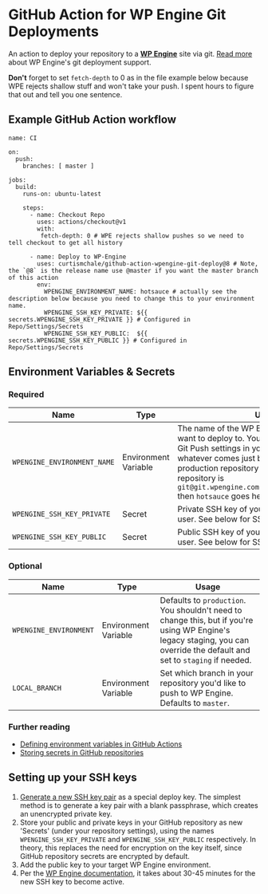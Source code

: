 # GitHub Action for WP Engine Git Deployments

An action to deploy your repository to a **[WP Engine](https://wpengine.com)** site via git. [Read more](https://wpengine.com/git/) about WP Engine's git deployment support.

**Don't** forget to set `fetch-depth` to 0 as in the file example below because WPE rejects shallow stuff and won't take your push. I spent hours to figure that out and tell you one sentence.

## Example GitHub Action workflow

```
name: CI

on:
  push:
    branches: [ master ]

jobs:
  build:
    runs-on: ubuntu-latest

    steps:
      - name: Checkout Repo
        uses: actions/checkout@v1
        with:
         fetch-depth: 0 # WPE rejects shallow pushes so we need to tell checkout to get all history
        
      - name: Deploy to WP-Engine
        uses: curtismchale/github-action-wpengine-git-deploy@8 # Note, the `@8` is the release name use @master if you want the master branch of this action
        env:
          WPENGINE_ENVIRONMENT_NAME: hotsauce # actually see the description below because you need to change this to your environment name.
          WPENGINE_SSH_KEY_PRIVATE: ${{ secrets.WPENGINE_SSH_KEY_PRIVATE }} # Configured in Repo/Settings/Secrets
          WPENGINE_SSH_KEY_PUBLIC:  ${{ secrets.WPENGINE_SSH_KEY_PUBLIC }} # Configured in Repo/Settings/Secrets
```

## Environment Variables & Secrets

### Required

| Name | Type | Usage |
|-|-|-|
| `WPENGINE_ENVIRONMENT_NAME` | Environment Variable | The name of the WP Engine environment you want to deploy to. You can find that under the Git Push settings in your WPE dashboard. It's whatever comes just before .git under the production repository information. So if your repository is `git@git.wpengine.com:production/hotsauce.git` then `hotsauce` goes here.  |
| `WPENGINE_SSH_KEY_PRIVATE` | Secret | Private SSH key of your WP Engine git deploy user. See below for SSH key usage. |
|  `WPENGINE_SSH_KEY_PUBLIC` | Secret | Public SSH key of your WP Engine git deploy user. See below for SSH key usage. |

### Optional

| Name | Type  | Usage |
|-|-|-|
| `WPENGINE_ENVIRONMENT` | Environment Variable  | Defaults to `production`. You shouldn't need to change this, but if you're using WP Engine's legacy staging, you can override the default and set to `staging` if needed. |
| `LOCAL_BRANCH` | Environment Variable  | Set which branch in your repository you'd like to push to WP Engine. Defaults to `master`. |

### Further reading

* [Defining environment variables in GitHub Actions](https://developer.github.com/actions/creating-github-actions/accessing-the-runtime-environment/#environment-variables)
* [Storing secrets in GitHub repositories](https://developer.github.com/actions/managing-workflows/storing-secrets/)

## Setting up your SSH keys

1. [Generate a new SSH key pair](https://help.github.com/articles/generating-a-new-ssh-key-and-adding-it-to-the-ssh-agent/) as a special deploy key. The simplest method is to generate a key pair with a blank passphrase, which creates an unencrypted private key.
2. Store your public and private keys in your GitHub repository as new 'Secrets' (under your repository settings), using the names `WPENGINE_SSH_KEY_PRIVATE` and `WPENGINE_SSH_KEY_PUBLIC` respectively. In theory, this replaces the need for encryption on the key itself, since GitHub repository secrets are encrypted by default.
3. Add the public key to your target WP Engine environment.
4. Per the [WP Engine documentation](https://wpengine.com/git/), it takes about 30-45 minutes for the new SSH key to become active.

